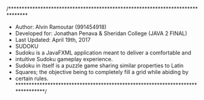 /*******************************************************************************
* Author: Alvin Ramoutar (991454918)
* Developed for: Jonathan Penava & Sheridan College (JAVA 2 FINAL)
* Last Updated: April 19th, 2017
* SUDOKU
*   Sudoku is a JavaFXML application meant to deliver a comfortable and 
*   intuitive Sudoku gameplay experience. 
*   Sudoku in itself is a puzzle game sharing similar properties to Latin
*   Squares; the objective being to completely fill a grid while abiding by
*   certain rules.
*******************************************************************************/
